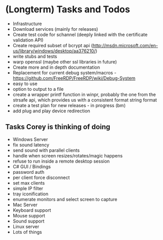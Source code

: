 # (Longterm) Tasks and Todos
* Infrastructure
 * Download services (mainly for releases)
* Create test code for schannel (deeply linked with the certificate validation API)
* Create required subset of bcrypt api (http://msdn.microsoft.com/en-us/library/windows/desktop/aa376210/)
 * write stubs and tests
 * warp openssl (maybe other ssl libraries in future)
* Create more and in depth documentation
* Replacement for current debug system/macros - https://github.com/FreeRDP/FreeRDP/wiki/Debug-System
 * easy to use
 * option to output to a file
 * create a wrapper printf function in winpr, probably the one from the strsafe api, which provides us with a consistent format string format
* create a test plan for new releases - in progress (bm)
* add plug and play device redirection

## Tasks Corey is thinking of doing
* Windows Server
 * fix sound latency
 * send sound with parallel clients
 * handle when screen resizes/rotates/magic happens
 * refuse to run inside a remote desktop session
* C# GUI / Bindings
 * password auth
 * per client force disconnect
 * set max clients
 * simple IP filter
 * tray iconification
 * enumerate monitors and select screen to capture
* Mac Server
 * Keyboard support
 * Mouse support
 * Sound support
* Linux server
 * Lots of things